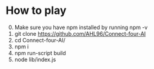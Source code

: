 # How to play
0. Make sure you have npm installed by running npm -v
1. git clone https://github.com/AHL96/Connect-four-AI
2. cd Connect-four-AI/
3. npm i
4. npm run-script build
5. node lib/index.js